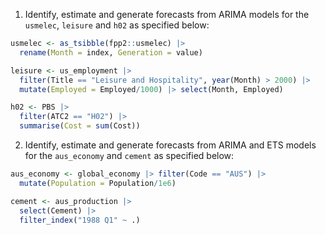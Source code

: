 1. Identify, estimate and generate forecasts from ARIMA models for the `usmelec`, `leisure` and `h02` as specified below:

  ```r
  usmelec <- as_tsibble(fpp2::usmelec) |>
    rename(Month = index, Generation = value)
  
  leisure <- us_employment |>
    filter(Title == "Leisure and Hospitality", year(Month) > 2000) |>
    mutate(Employed = Employed/1000) |> select(Month, Employed)

  h02 <- PBS |>
    filter(ATC2 == "H02") |>
    summarise(Cost = sum(Cost))
  ```
2. Identify, estimate and generate forecasts from ARIMA and ETS models for the `aus_economy` and `cement` as specified below:

  ```r
  aus_economy <- global_economy |> filter(Code == "AUS") |>
    mutate(Population = Population/1e6)

  cement <- aus_production |>
    select(Cement) |>
    filter_index("1988 Q1" ~ .)
  ```
